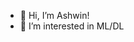 - 👋 Hi, I’m Ashwin!
- 👀 I’m interested in ML/DL


<!---
ashwins-code/ashwins-code is a ✨ special ✨ repository because its `README.md` (this file) appears on your GitHub profile.
You can click the Preview link to take a look at your changes.
--->
